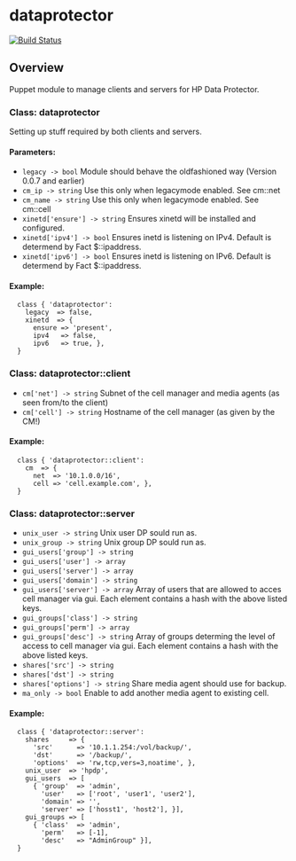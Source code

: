 # dataprotector
[![Build Status](https://secure.travis-ci.org/mmoll/puppet-dataprotector.png)](http://travis-ci.org/mmoll/puppet-dataprotector)

## Overview

Puppet module to manage clients and servers for HP Data Protector.

### Class: dataprotector

Setting up stuff required by both clients and servers.

#### Parameters:

* `legacy -> bool`
Module should behave the oldfashioned way (Version 0.0.7 and earlier)
* `cm_ip -> string`
Use this only when legacymode enabled. See cm::net
* `cm_name -> string`
Use this only when legacymode enabled. See cm::cell
* `xinetd['ensure'] -> string`
Ensures xinetd will be installed and configured.
* `xinetd['ipv4'] -> bool`
Ensures inetd is listening on IPv4. Default is determend by Fact $::ipaddress.
* `xinetd['ipv6'] -> bool`
Ensures inetd is listening on IPv6. Default is determend by Fact $::ipaddress.

#### Example:

```puppet
  class { 'dataprotector':
    legacy  => false,
    xinetd  => {
      ensure => 'present',
      ipv4   => false,
      ipv6   => true, },
  }
```

### Class: dataprotector::client

* `cm['net'] -> string`
Subnet of the cell manager and media agents (as seen from/to the client)
* `cm['cell'] -> string`
Hostname of the cell manager (as given by the CM!)

#### Example:

```puppet
  class { 'dataprotector::client':
    cm  => {
      net  => '10.1.0.0/16',
      cell => 'cell.example.com', },
  }
```

### Class: dataprotector::server

* `unix_user -> string`
Unix user DP sould run as.
* `unix_group -> string`
Unix group DP sould run as.
* `gui_users['group'] -> string`
* `gui_users['user'] -> array`
* `gui_users['server'] -> array`
* `gui_users['domain'] -> string`
* `gui_users['server'] -> array`
Array of users that are allowed to acces cell manager via gui. Each element contains a hash with the above listed keys.
* `gui_groups['class'] -> string`
* `gui_groups['perm'] -> array`
* `gui_groups['desc'] -> string`
Array of groups determing the level of access to cell manager via gui. Each element contains a hash with the above listed keys.
* `shares['src'] -> string`
* `shares['dst'] -> string`
* `shares['options'] -> string`
Share media agent should use for backup.
* `ma_only -> bool`
Enable to add another media agent to existing cell.

#### Example:

```puppet
  class { 'dataprotector::server':
    shares     => {
      'src'      => '10.1.1.254:/vol/backup/',
      'dst'      => '/backup/',
      'options'  => 'rw,tcp,vers=3,noatime', },
    unix_user  => 'hpdp',
    gui_users  => [
      { 'group'  => 'admin',
        'user'   => ['root', 'user1', 'user2'],
        'domain' => '',
        'server' => ['hosst1', 'host2'], }],
    gui_groups => [
      { 'class'  => 'admin',
        'perm'   => [-1],
        'desc'   => "AdminGroup" }],
  }
```
